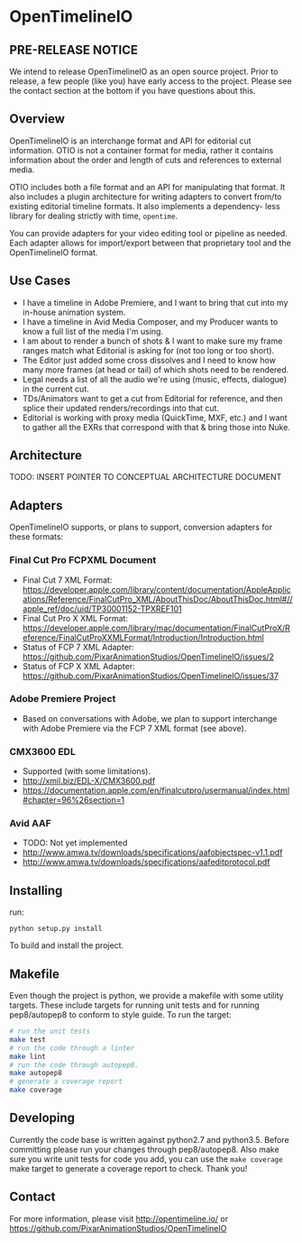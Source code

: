 OpenTimelineIO
==============

PRE-RELEASE NOTICE
-----------------

We intend to release OpenTimelineIO as an open source project. Prior to
release, a few people (like you) have early access to the project. Please see
the contact section at the bottom if you have questions about this.

Overview
--------

OpenTimelineIO is an interchange format and API for editorial cut information.
OTIO is not a container format for media, rather it contains information about
the order and length of cuts and references to external media.

OTIO includes both a file format and an API for manipulating that format.  It
also includes a plugin architecture for writing adapters to convert
from/to existing editorial timeline formats.  It also implements a dependency-
less library for dealing strictly with time, `opentime`.

You can provide adapters for your video editing tool or pipeline as needed.
Each adapter allows for import/export between that proprietary tool and the
OpenTimelineIO format.

Use Cases
---------

- I have a timeline in Adobe Premiere, and I want to bring that cut into my
    in-house animation system.
- I have a timeline in Avid Media Composer, and my Producer wants to know a
     full list of the media I'm using.
- I am about to render a bunch of shots & I want to make sure my frame ranges
    match what Editorial is asking for (not too long or too short).
- The Editor just added some cross dissolves and I need to know how many more
     frames (at head or tail) of which shots need to be rendered.
- Legal needs a list of all the audio we're using (music, effects, dialogue) in
     the current cut.
- TDs/Animators want to get a cut from Editorial for reference, and then splice
     their updated renders/recordings into that cut.
- Editorial is working with proxy media (QuickTime, MXF, etc.) and I want to
    gather all the EXRs that correspond with that & bring those into Nuke.

Architecture
------------

TODO: INSERT POINTER TO CONCEPTUAL ARCHITECTURE DOCUMENT

Adapters
--------

OpenTimelineIO supports, or plans to support, conversion adapters for these
formats:

### Final Cut Pro FCPXML Document ###

- Final Cut 7 XML Format: https://developer.apple.com/library/content/documentation/AppleApplications/Reference/FinalCutPro_XML/AboutThisDoc/AboutThisDoc.html#//apple_ref/doc/uid/TP30001152-TPXREF101
- Final Cut Pro X XML Format: https://developer.apple.com/library/mac/documentation/FinalCutProX/Reference/FinalCutProXXMLFormat/Introduction/Introduction.html
- Status of FCP 7 XML Adapter: https://github.com/PixarAnimationStudios/OpenTimelineIO/issues/2
- Status of FCP X XML Adapter: https://github.com/PixarAnimationStudios/OpenTimelineIO/issues/37

### Adobe Premiere Project ###

- Based on conversations with Adobe, we plan to support interchange with Adobe Premiere via the FCP 7 XML format (see above).

### CMX3600 EDL ###

- Supported (with some limitations).
- http://xmil.biz/EDL-X/CMX3600.pdf
- https://documentation.apple.com/en/finalcutpro/usermanual/index.html#chapter=96%26section=1

### Avid AAF ###

- TODO: Not yet implemented
- http://www.amwa.tv/downloads/specifications/aafobjectspec-v1.1.pdf
- http://www.amwa.tv/downloads/specifications/aafeditprotocol.pdf

Installing
----------

run:
```
python setup.py install
```

To build and install the project.

Makefile
--------

Even though the project is python, we provide a makefile with some utility targets.  These include targets for running unit tests and for running pep8/autopep8 to conform to style guide.  To run the target:

```bash
# run the unit tests
make test
# run the code through a linter
make lint
# run the code through autopep8.
make autopep8
# generate a coverage report
make coverage
```

Developing
----------

Currently the code base is written against python2.7 and python3.5.  Before committing please run your changes through pep8/autopep8.  Also make sure you write unit tests for code you add, you can use the `make coverage` make target to generate a coverage report to check.  Thank you!

Contact
-------

For more information, please visit http://opentimeline.io/
or https://github.com/PixarAnimationStudios/OpenTimelineIO

